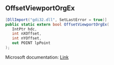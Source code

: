 ## OffsetViewportOrgEx

```csharp
[DllImport("gdi32.dll", SetLastError = true)]
public static extern bool OffsetViewportOrgEx(
   IntPtr hdc,
   int nXOffset,
   int nYOffset,
   out POINT lpPoint
);
```

Microsoft documentation: [Link](https://docs.microsoft.com/en-us/windows/win32/api/wingdi/nf-wingdi-offsetviewportorgex)
